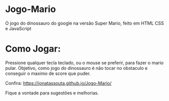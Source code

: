 # Jogo-Mario
O jogo do dinossauro do google na versão Super Mario, feito em  HTML CSS e JavaScript

# Como Jogar:

Pressione qualquer tecla teclado, ou o mouse se preferir, para fazer o mario pular.
Objetivo, como jogo do dinossauro é não tocar no obstaculo e conseguir o maximo de score que puder.

Confira: https://jonatassouta.github.io/Jogo-Mario/

Fique a vontade para sugestões e melhorias.
